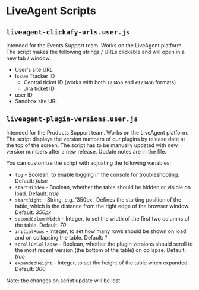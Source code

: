# LiveAgent Scripts

## `liveagent-clickafy-urls.user.js`

Intended for the Events Support team. Works on the LiveAgent platform.
The script makes the following strings / URLs clickable and will open in a new tab / window:
* User's site URL
* Issue Tracker ID
  * Central ticket ID (works with both `123456` and `#123456` formats)
  * Jira ticket ID
* user ID
* Sandbox site URL

## `liveagent-plugin-versions.user.js`

Intended for the Products Support team. Works on the LiveAgent platform.
The script displays the version numbers of our plugins by release date at the top of the screen.
The script has to be manually updated with new version numbers after a new release. Update notes are in the file.  

You can customize the script with adjusting the following variables:  
* `log` - Boolean, to enable logging in the console for troubleshooting. Default: _false_
* `startHidden` - Boolean, whether the table should be hidden or visible on load. Default: _true_
* `startRight` - String, e.g. '350px'. Defines the starting position of the table, which is the distance from the right edge of the browser window. Default: _350px_
* `secondColumnWidth` - Integer, to set the width of the first two columns of the table. Default: _70_
* `initialRows` - Integer, to set how many rows should be shown on load and on collapsing the table. Default: _1_
* `scrollOnCollapse` - Boolean, whether the plugin versions should scroll to the most recent version (the bottom of the table) on collapse. Default: _true_
* `expandedHeight` - Integer, to set the height of the table when expanded. Default: _300_  

Note: the changes on script update will be lost.